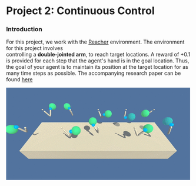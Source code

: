 
[//]: # (Image References)
[image1]:cont_control.gif  "Trained Agent"

# Project 2: Continuous Control

### Introduction

For this project, we work with the [Reacher](https://github.com/Unity-Technologies/ml-agents/blob/master/docs/Learning-Environment-Examples.md#reacher) environment. The environment for this project involves     
controlling a **double-jointed arm**, to reach target locations.  A reward of +0.1 is provided 
for each step that the agent's hand is in the goal location. Thus, the goal of your agent is 
to maintain its position at the target location for as many time steps as possible.
The accompanying research paper can be found [here](https://arxiv.org/pdf/1803.07067.pdf)


![Trained Agent][image1]
